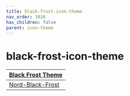 ```yaml
---
title: black-frost-icon-theme
nav_order: 3010
has_children: false
parent: icon-theme
---
```



# black-frost-icon-theme

| [Black Frost Theme](https://samwhelp.github.io/note-about-theme/read/desktop-theme/themes/black-frost-theme.html) |
| --- |
| [Nord-Black-Frost](https://github.com/rtlewis88/rtl88-Themes/tree/Nord-Black-Frost) |
